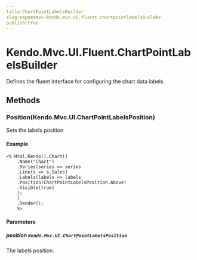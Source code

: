 ```yaml
---
title:ChartPointLabelsBuilder
slug:aspnetmvc-kendo.mvc.ui.fluent.chartpointlabelsbuilder
publish:true
---
```


# Kendo.Mvc.UI.Fluent.ChartPointLabelsBuilder

Defines the fluent interface for configuring the chart data labels.

## Methods

### Position(Kendo.Mvc.UI.ChartPointLabelsPosition)
Sets the labels position

#### Example
    <% Html.Kendo().Chart()
        .Name("Chart")
        .Series(series => series
        .Line(s => s.Sales)
        .Labels(labels => labels
        .Position(ChartPointLabelsPosition.Above)
        .Visible(true)
        );
        )
        .Render();
        %>

#### Parameters

##### position `Kendo.Mvc.UI.ChartPointLabelsPosition`
The labels position.